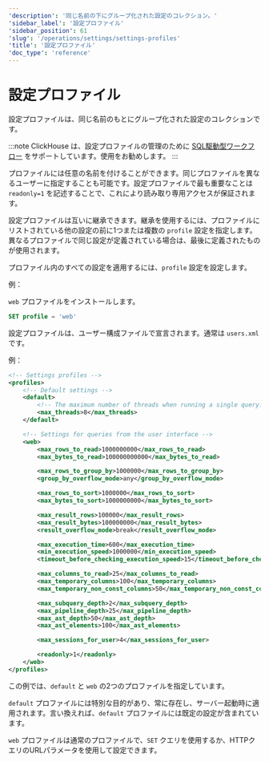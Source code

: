 ```yaml
---
'description': '同じ名前の下にグループ化された設定のコレクション。'
'sidebar_label': '設定プロファイル'
'sidebar_position': 61
'slug': '/operations/settings/settings-profiles'
'title': '設定プロファイル'
'doc_type': 'reference'
---
```



# 設定プロファイル

設定プロファイルは、同じ名前のもとにグループ化された設定のコレクションです。

:::note
ClickHouse は、設定プロファイルの管理のために [SQL駆動型ワークフロー](/operations/access-rights#access-control-usage) をサポートしています。使用をお勧めします。
:::

プロファイルには任意の名前を付けることができます。同じプロファイルを異なるユーザーに指定することも可能です。設定プロファイルで最も重要なことは `readonly=1` を記述することで、これにより読み取り専用アクセスが保証されます。

設定プロファイルは互いに継承できます。継承を使用するには、プロファイルにリストされている他の設定の前に1つまたは複数の `profile` 設定を指定します。異なるプロファイルで同じ設定が定義されている場合は、最後に定義されたものが使用されます。

プロファイル内のすべての設定を適用するには、`profile` 設定を設定します。

例：

`web` プロファイルをインストールします。

```sql
SET profile = 'web'
```

設定プロファイルは、ユーザー構成ファイルで宣言されます。通常は `users.xml` です。

例：

```xml
<!-- Settings profiles -->
<profiles>
    <!-- Default settings -->
    <default>
        <!-- The maximum number of threads when running a single query. -->
        <max_threads>8</max_threads>
    </default>

    <!-- Settings for queries from the user interface -->
    <web>
        <max_rows_to_read>1000000000</max_rows_to_read>
        <max_bytes_to_read>100000000000</max_bytes_to_read>

        <max_rows_to_group_by>1000000</max_rows_to_group_by>
        <group_by_overflow_mode>any</group_by_overflow_mode>

        <max_rows_to_sort>1000000</max_rows_to_sort>
        <max_bytes_to_sort>1000000000</max_bytes_to_sort>

        <max_result_rows>100000</max_result_rows>
        <max_result_bytes>100000000</max_result_bytes>
        <result_overflow_mode>break</result_overflow_mode>

        <max_execution_time>600</max_execution_time>
        <min_execution_speed>1000000</min_execution_speed>
        <timeout_before_checking_execution_speed>15</timeout_before_checking_execution_speed>

        <max_columns_to_read>25</max_columns_to_read>
        <max_temporary_columns>100</max_temporary_columns>
        <max_temporary_non_const_columns>50</max_temporary_non_const_columns>

        <max_subquery_depth>2</max_subquery_depth>
        <max_pipeline_depth>25</max_pipeline_depth>
        <max_ast_depth>50</max_ast_depth>
        <max_ast_elements>100</max_ast_elements>

        <max_sessions_for_user>4</max_sessions_for_user>

        <readonly>1</readonly>
    </web>
</profiles>
```

この例では、`default` と `web` の2つのプロファイルを指定しています。

`default` プロファイルには特別な目的があり、常に存在し、サーバー起動時に適用されます。言い換えれば、`default` プロファイルには既定の設定が含まれています。

`web` プロファイルは通常のプロファイルで、`SET` クエリを使用するか、HTTPクエリのURLパラメータを使用して設定できます。
